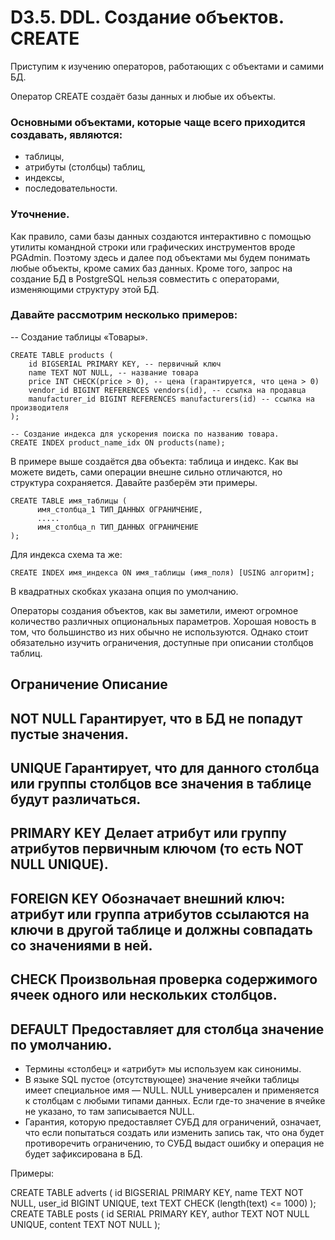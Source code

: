 # D3.5. DDL. Создание объектов. CREATE

Приступим к изучению операторов, работающих с объектами и самими БД.

Оператор CREATE создаёт базы данных и любые их объекты.

### Основными объектами, которые чаще всего приходится создавать, являются:
- таблицы,
- атрибуты (столбцы) таблиц,
- индексы,
- последовательности.

### Уточнение. 
Как правило, сами базы данных создаются интерактивно с помощью утилиты командной строки или 
графических инструментов вроде PGAdmin. Поэтому здесь и далее под объектами мы будем понимать любые объекты, 
кроме самих баз данных. Кроме того, запрос на создание БД в PostgreSQL нельзя совместить с операторами, 
изменяющими структуру этой БД.

### Давайте рассмотрим несколько примеров:

-- Создание таблицы «Товары».
```
CREATE TABLE products (
    id BIGSERIAL PRIMARY KEY, -- первичный ключ
    name TEXT NOT NULL, -- название товара
    price INT CHECK(price > 0), -- цена (гарантируется, что цена > 0)
    vendor_id BIGINT REFERENCES vendors(id), -- ссылка на продавца
    manufacturer_id BIGINT REFERENCES manufacturers(id) -- ссылка на производителя
);

-- Создание индекса для ускорения поиска по названию товара.
CREATE INDEX product_name_idx ON products(name);
```
В примере выше создаётся два объекта: таблица и индекс. Как вы можете видеть, сами операции внешне сильно отличаются, 
но структура сохраняется. Давайте разберём эти примеры.
```
CREATE TABLE имя_таблицы (
      имя_столбца_1 ТИП_ДАННЫХ ОГРАНИЧЕНИЕ,
      .....
      имя_столбца_n ТИП_ДАННЫХ ОГРАНИЧЕНИЕ
);
```

Для индекса схема та же:
```
CREATE INDEX имя_индекса ON имя_таблицы (имя_поля) [USING алгоритм];
```
В квадратных скобках указана опция по умолчанию.

Операторы создания объектов, как вы заметили, имеют огромное количество различных опциональных параметров. 
Хорошая новость в том, что большинство из них обычно не используются.
Однако стоит обязательно изучить ограничения, доступные при описании столбцов таблиц.

Ограничение	    Описание
------------------------------------------------------------------------------------------------------------
NOT NULL	    Гарантирует, что в БД не попадут пустые значения.
------------------------------------------------------------------------------------------------------------
UNIQUE	        Гарантирует, что для данного столбца или группы столбцов все значения в таблице будут различаться.
------------------------------------------------------------------------------------------------------------
PRIMARY KEY	    Делает атрибут или группу атрибутов первичным ключом (то есть NOT NULL UNIQUE).
------------------------------------------------------------------------------------------------------------
FOREIGN KEY	    Обозначает внешний ключ: атрибут или группа атрибутов ссылаются на ключи в другой таблице и должны совпадать со значениями в ней.
------------------------------------------------------------------------------------------------------------
CHECK	        Произвольная проверка содержимого ячеек одного или нескольких столбцов.
------------------------------------------------------------------------------------------------------------
DEFAULT	        Предоставляет для столбца значение по умолчанию.
------------------------------------------------------------------------------------------------------------

* Термины «столбец» и «атрибут» мы используем как синонимы.
* В языке SQL пустое (отсутствующее) значение ячейки таблицы имеет специальное имя — NULL. 
NULL универсален и применяется к столбцам с любыми типами данных. Если где-то значение в ячейке не указано, то там записывается NULL.
* Гарантия, которую предоставляет СУБД для ограничений, означает, что если попытаться создать или изменить запись так, 
что она будет противоречить ограничению, то СУБД выдаст ошибку и операция не будет зафиксирована в БД.

Примеры: 

CREATE TABLE adverts (
	id BIGSERIAL PRIMARY KEY,
	name TEXT NOT NULL,
	user_id BIGINT UNIQUE,
	text TEXT CHECK (length(text) <= 1000)
);
CREATE TABLE posts (
	id SERIAL PRIMARY KEY,
	author TEXT NOT NULL UNIQUE,
	content TEXT NOT NULL
);

